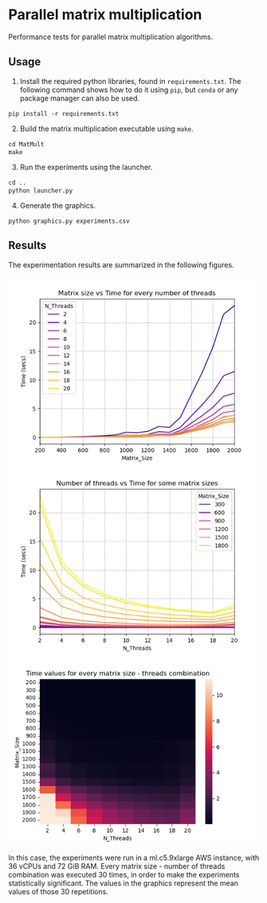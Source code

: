 # Parallel matrix multiplication

Performance tests for parallel matrix multiplication algorithms.

## Usage

1. Install the required python libraries, found in `requirements.txt`. The following command shows how to do it using `pip`, but `conda` or any package manager can also be used.

```shell
pip install -r requirements.txt
```

2. Build the matrix multiplication executable using `make`.

```shell
cd MatMult
make
```

3. Run the experiments using the launcher.

```shell
cd ..
python launcher.py
```

4. Generate the graphics.

```shell
python graphics.py experiments.csv
```

## Results

The experimentation results are summarized in the following figures.

![Matrix size vs Time line plot](size-time.png)
![Threads vs Time line plot](threads-time.png)
![Matrix size vs Threads heatmap](size-threads-time.png)

In this case, the experiments were run in a ml.c5.9xlarge AWS instance, with 36 vCPUs and 72 GiB RAM. Every matrix size - number of threads combination was executed 30 times, in order to make the experiments statistically significant. The values in the graphics represent the mean values of those 30 repetitions.
